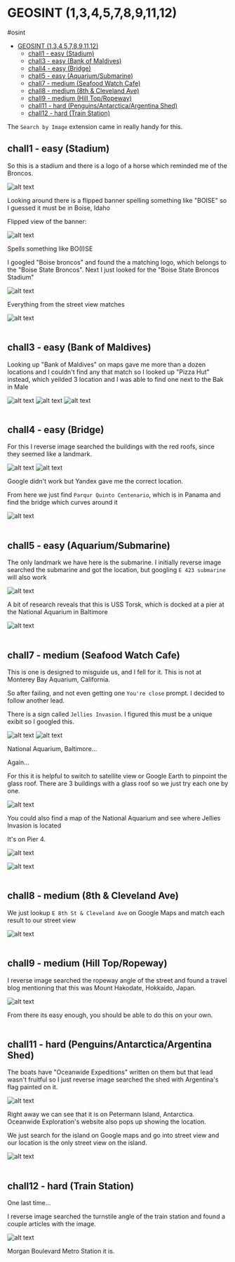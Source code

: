 # GEOSINT (1,3,4,5,7,8,9,11,12)

#osint

- [GEOSINT (1,3,4,5,7,8,9,11,12)](#geosint-13457891112)
  - [chall1 - easy (Stadium)](#chall1---easy-stadium)
  - [chall3 - easy (Bank of Maldives)](#chall3---easy-bank-of-maldives)
  - [chall4 - easy (Bridge)](#chall4---easy-bridge)
  - [chall5 - easy (Aquarium/Submarine)](#chall5---easy-aquariumsubmarine)
  - [chall7 - medium (Seafood Watch Cafe)](#chall7---medium-seafood-watch-cafe)
  - [chall8 - medium (8th \& Cleveland Ave)](#chall8---medium-8th--cleveland-ave)
  - [chall9 - medium (Hill Top/Ropeway)](#chall9---medium-hill-topropeway)
  - [chall11 - hard (Penguins/Antarctica/Argentina Shed)](#chall11---hard-penguinsantarcticaargentina-shed)
  - [chall12 - hard (Train Station)](#chall12---hard-train-station)


The `Search by Image` extension came in really handy for this.

## chall1 - easy (Stadium)

So this is a stadium and there is a logo of a horse which reminded me of the Broncos.

![alt text](screenshots/image.png)

Looking around there is a flipped banner spelling something like "BOISE" so I guessed it must be in Boise, Idaho

Flipped view of the banner:

![alt text](screenshots/image-2.png)

Spells something like BO(I)SE

I googled "Boise broncos"  and found the a matching logo, which belongs to the "Boise State Broncos". Next I just looked for the "Boise State Broncos Stadium"

![alt text](screenshots/image-3.png)

Everything from the street view matches

![alt text](screenshots/image-4.png)
<br>
<br>

## chall3 - easy (Bank of Maldives)

Looking up "Bank of Maldives" on maps gave me more than a dozen locations and I couldn't find any that match so I looked up "Pizza Hut" instead, which yeilded 3 location and I was able to find one next to the Bak in Male

![alt text](screenshots/image-5.png)
![alt text](screenshots/image-6.png)
![alt text](screenshots/image-8.png)
<br>
<br>

## chall4 - easy (Bridge)

For this I reverse image searched the buildings with the red roofs, since they seemed like a landmark.

![alt text](screenshots/image.webp)
![alt text](screenshots/image-9.png)

Google didn't work but Yandex gave me the correct location.

From here we just find `Parqur Quinto Centenario`, which is in Panama and find the bridge which curves around it

![alt text](screenshots/image-10.png)
<br>
<br>

## chall5 - easy (Aquarium/Submarine)

The only landmark we have here is the submarine. I initially reverse image searched the submarine and got the location, but googling `E 423 submarine` will also work

![alt text](screenshots/image-12.png)

A bit of research reveals that this is USS Torsk, which is docked at a pier at the National Aquarium in Baltimore

![alt text](screenshots/image-13.png)
<br>
<br>

## chall7 - medium (Seafood Watch Cafe)

This is one is designed to misguide us, and I fell for it. This is not at Monterey Bay Aquarium, California. 

So after failing, and not even getting one `You're close` prompt. I decided to follow another lead.

There is a sign called `Jellies Invasion`. I figured this must be a unique exibit so I googled this.

![alt text](screenshots/image-14.png)
![alt text](screenshots/image-15.png)

National Aquarium, Baltimore...

Again...

For this it is helpful to switch to satellite view or Google Earth to pinpoint the glass roof. There are 3 buildings with a glass roof so we just try each one by one. 

![alt text](screenshots/image-17.png)

You could also find a map of the National Aquarium and see where Jellies Invasion is located

It's on Pier 4.

![alt text](screenshots/image-18.png)

![alt text](screenshots/image-16.png)
<br>
<br>

## chall8 - medium (8th & Cleveland Ave)

We just lookup `E 8th St & Cleveland Ave` on Google Maps and match each result to our street view

![alt text](screenshots/image-19.png)
<br>
<br>

## chall9 - medium (Hill Top/Ropeway)

I reverse image searched the ropeway angle of the street and found a travel blog mentioning that this was Mount Hakodate, Hokkaido, Japan.

![alt text](screenshots/image-20.png)

From there its easy enough, you should be able to do this on your own.
<br>
<br>

## chall11 - hard (Penguins/Antarctica/Argentina Shed)

The boats have "Oceanwide Expeditions" written on them but that lead wasn't fruitful so I just reverse image searched the shed with Argentina's flag painted on it.

![alt text](screenshots/image-21.png)

Right away we can see that it is on Petermann Island, Antarctica. Oceanwide Exploration's website also pops up showing the location. 

We just search for the island on Google maps and go into street view and our location is the only street view on the island. 

![alt text](screenshots/image-22.png)
<br>
<br>

## chall12 - hard (Train Station)

One last time...

I reverse image searched the turnstile angle of the train station and found a couple articles with the image. 

![alt text](screenshots/image-23.png)

Morgan Boulevard Metro Station it is.